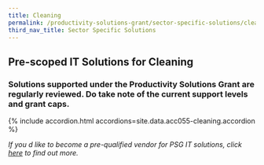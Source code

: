 ```yaml
---
title: Cleaning
permalink: /productivity-solutions-grant/sector-specific-solutions/cleaning/
third_nav_title: Sector Specific Solutions
---
```


## Pre-scoped IT Solutions for Cleaning

### Solutions supported under the Productivity Solutions Grant are regularly reviewed. Do take note of the current support levels and grant caps.

{% include accordion.html accordions=site.data.acc055-cleaning.accordion %}

_If you d like to become a pre-qualified vendor for PSG IT solutions, click <a target='_blank' href='https://www.imda.gov.sg/icmvendors' >here</a> to find out more._